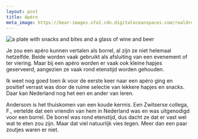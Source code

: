 ```yaml
---
layout: post
title: Apéro
meta_image: https://bear-images.sfo2.cdn.digitaloceanspaces.com/roaldruiter-1682229914-0.jpg
---
```


![a plate with snacks and bites and a glass of wine and beer](https://bear-images.sfo2.cdn.digitaloceanspaces.com/roaldruiter-1682229914-0.jpg)

Je zou een apéro kunnen vertalen als borrel, al zijn ze niet helemaal hetzelfde. Beide worden vaak gebruikt als afsluiting van een evenement of ter viering. Maar bij een apéro worden er vaak ook kleine hapjes geserveerd, aangezien ze vaak rond etenstijd worden gehouden.

Ik weet nog goed toen ik voor de eerste keer naar een apéro ging en positief verrast was door de ruime selectie van lekkere hapjes en snacks. Daar kan Nederland nog het een en ander van leren.

Andersom is het thuiskomen van een koude kermis. Een Zwitserse collega, F., vertelde dat een vriendin van hem in Nederland was en was uitgenodigd voor een borrel. De borrel was rond etenstijd, dus dacht ze dat er vast wel wat te eten zou zijn. Maar dat viel natuurlijk vies tegen. Meer dan een paar zoutjes waren er niet.
